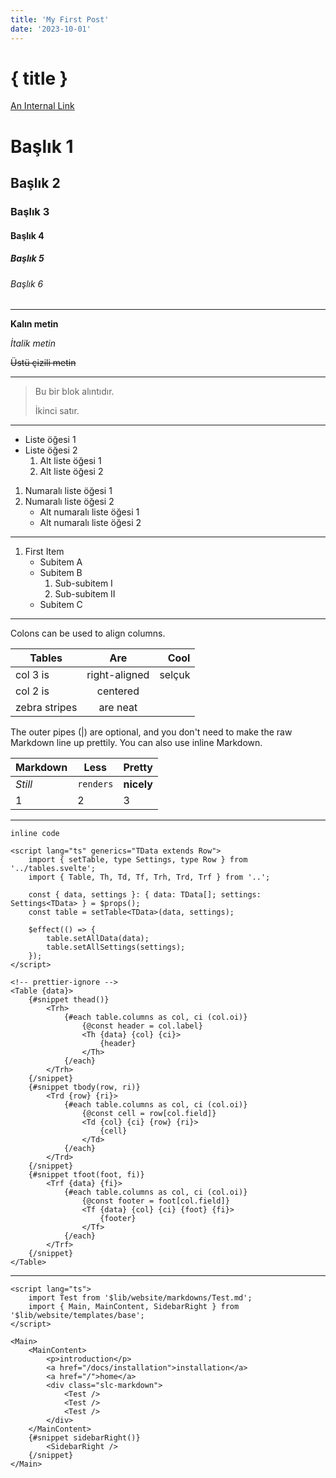 ```yaml
---
title: 'My First Post'
date: '2023-10-01'
---
```


# { title }

[An Internal Link](/)

# Başlık 1

## Başlık 2

### Başlık 3

#### Başlık 4

##### Başlık 5

###### Başlık 6

---

**Kalın metin**

_İtalik metin_

~~Üstü çizili metin~~

---

> Bu bir blok alıntıdır.
>
> İkinci satır.

---

- Liste öğesi 1
- Liste öğesi 2
  1. Alt liste öğesi 1
  2. Alt liste öğesi 2

1. Numaralı liste öğesi 1
2. Numaralı liste öğesi 2
   - Alt numaralı liste öğesi 1
   - Alt numaralı liste öğesi 2

---

1. First Item
   - Subitem A
   - Subitem B
     1. Sub-subitem I
     2. Sub-subitem II
   - Subitem C

---

Colons can be used to align columns.

| Tables        |      Are      |   Cool |
| ------------- | :-----------: | -----: |
| col 3 is      | right-aligned | selçuk |
| col 2 is      |   centered    |        |
| zebra stripes |   are neat    |        |

The outer pipes (|) are optional, and you don't need to make the raw Markdown line up prettily. You can also use inline Markdown.

| Markdown | Less      | Pretty     |
| -------- | --------- | ---------- |
| _Still_  | `renders` | **nicely** |
| 1        | 2         | 3          |

---

`inline code`

```svelte
<script lang="ts" generics="TData extends Row">
	import { setTable, type Settings, type Row } from '../tables.svelte';
	import { Table, Th, Td, Tf, Trh, Trd, Trf } from '..';

	const { data, settings }: { data: TData[]; settings: Settings<TData> } = $props();
	const table = setTable<TData>(data, settings);

	$effect(() => {
		table.setAllData(data);
		table.setAllSettings(settings);
	});
</script>

<!-- prettier-ignore -->
<Table {data}>
	{#snippet thead()}
		<Trh>
			{#each table.columns as col, ci (col.oi)}
				{@const header = col.label}
				<Th {data} {col} {ci}>
					{header}
				</Th>
			{/each}
		</Trh>
	{/snippet}
	{#snippet tbody(row, ri)}
		<Trd {row} {ri}>
			{#each table.columns as col, ci (col.oi)}
				{@const cell = row[col.field]}
				<Td {col} {ci} {row} {ri}>
					{cell}
				</Td>
			{/each}
		</Trd>
	{/snippet}
	{#snippet tfoot(foot, fi)}
		<Trf {data} {fi}>
			{#each table.columns as col, ci (col.oi)}
				{@const footer = foot[col.field]}
				<Tf {data} {col} {ci} {foot} {fi}>
					{footer}
				</Tf>
			{/each}
		</Trf>
	{/snippet}
</Table>
```

---

```svelte
<script lang="ts">
	import Test from '$lib/website/markdowns/Test.md';
	import { Main, MainContent, SidebarRight } from '$lib/website/templates/base';
</script>

<Main>
	<MainContent>
		<p>introduction</p>
		<a href="/docs/installation">installation</a>
		<a href="/">home</a>
		<div class="slc-markdown">
			<Test />
			<Test />
			<Test />
		</div>
	</MainContent>
	{#snippet sidebarRight()}
		<SidebarRight />
	{/snippet}
</Main>
```
